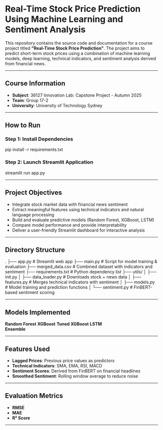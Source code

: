# Real-Time Stock Price Prediction Using Machine Learning and Sentiment Analysis

This repository contains the source code and documentation for a course project titled **"Real-Time Stock Price Prediction"**. The project aims to predict short-term stock prices using a combination of machine learning models, deep learning, technical indicators, and sentiment analysis derived from financial news.

---

## Course Information

- **Subject**: 36127 Innovation Lab: Capstone Project - Autumn 2025
- **Team**: Group 17-2  
- **University**: University of Technology Sydney

---

##  How to Run
### Step 1: Install Dependencies

pip install -r requirements.txt

### Step 2: Launch Streamlit Application

streamlit run app.py

---

## Project Objectives

- Integrate stock market data with financial news sentiment
- Extract meaningful features using technical indicators and natural language processing
- Build and evaluate predictive models (Random Forest, XGBoost, LSTM)
- Compare model performance and provide interpretability
- Deliver a user-friendly Streamlit dashboard for interactive analysis

---

## Directory Structure

.
├── app.py # Streamlit web app
├── main.py # Script for model training & evaluation
├── merged_data.csv # Combined dataset with indicators and sentiment
├── requirements.txt # Python dependency list
├── utils/
│ ├── init.py
│ ├── data_loader.py # Downloads stock + news data
│ ├── features.py # Merges technical indicators with sentiment
│ ├── models.py # Model training and prediction functions
│ └── sentiment.py # FinBERT-based sentiment scoring

---

## Models Implemented
**Random Forest** 
**XGBoost**
**Tuned XGBoost**
**LSTM**           
**Ensemble**       

---

## Features Used

- **Lagged Prices**: Previous price values as predictors
- **Technical Indicators**: SMA, EMA, RSI, MACD
- **Sentiment Scores**: Derived from FinBERT on financial headlines
- **Smoothed Sentiment**: Rolling window average to reduce noise

---

## Evaluation Metrics

- **RMSE**
- **MAE**
- **R² Score**

---
